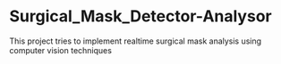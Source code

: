 # Surgical_Mask_Detector-Analysor
This project tries to implement realtime surgical mask analysis using computer vision techniques
